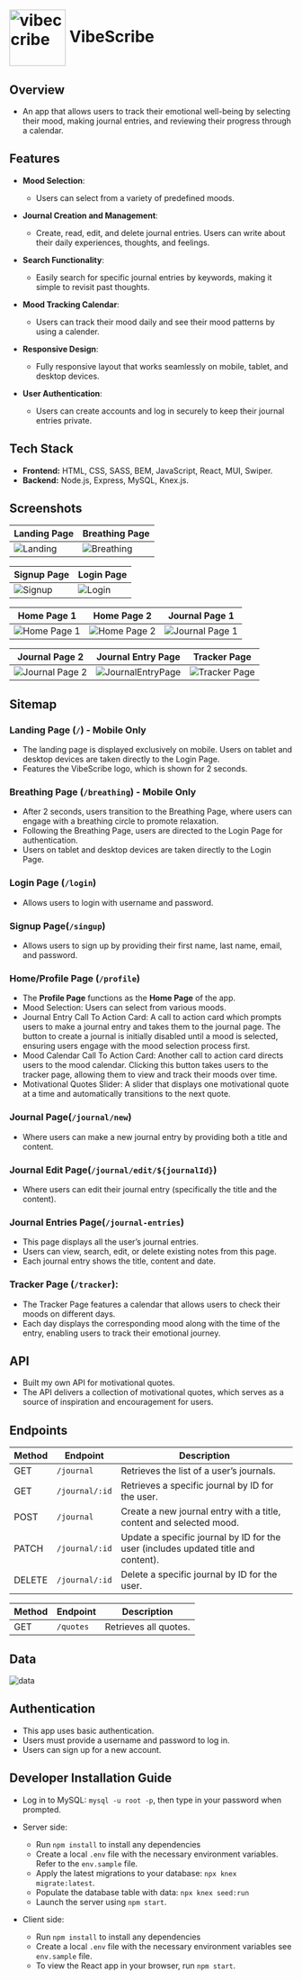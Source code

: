 # <img src="./src/assets/logo/vibe-scribe-logo.svg" alt="vibeccribe" width="100" height="100" style="vertical-align:middle" /> VibeScribe

## Overview

- An app that allows users to track their emotional well-being by selecting their mood, making journal entries, and reviewing their progress through a calendar.

## Features

- **Mood Selection**:

  - Users can select from a variety of predefined moods.

- **Journal Creation and Management**:

  - Create, read, edit, and delete journal entries. Users can write about their daily experiences, thoughts, and feelings.

- **Search Functionality**:

  - Easily search for specific journal entries by keywords, making it simple to revisit past thoughts.

- **Mood Tracking Calendar**:

  - Users can track their mood daily and see their mood patterns by using a calender.

- **Responsive Design**:

  - Fully responsive layout that works seamlessly on mobile, tablet, and desktop devices.

- **User Authentication**:

  - Users can create accounts and log in securely to keep their journal entries private.

## Tech Stack

- **Frontend:** HTML, CSS, SASS, BEM, JavaScript, React, MUI, Swiper.
- **Backend:** Node.js, Express, MySQL, Knex.js.

## Screenshots

| Landing Page                                     | Breathing Page                                   |
| ------------------------------------------------ | ------------------------------------------------ |
| ![Landing](./src/assets/images/landingpage.jpeg) | ![Breathing](./src/assets/images/breathing.jpeg) |

| Signup Page                                | Login Page                               |
| ------------------------------------------ | ---------------------------------------- |
| ![Signup](./src/assets/images/signup.jpeg) | ![Login](./src/assets/images/login.jpeg) |

| Home Page 1                                       | Home Page 2                                            | Journal Page 1                                          |
| ------------------------------------------------- | ------------------------------------------------------ | ------------------------------------------------------- |
| ![Home Page 1](./src/assets/images/homepage.jpeg) | ![Home Page 2](<./src/assets/images/homepage(2).jpeg>) | ![Journal Page 1](./src/assets/images/journalpage.jpeg) |

| Journal Page 2                                               | Journal Entry Page                                            | Tracker Page                                     |
| ------------------------------------------------------------ | ------------------------------------------------------------- | ------------------------------------------------ |
| ![Journal Page 2](<./src/assets/images/journalpage(2).jpeg>) | ![JournalEntryPage](./src/assets/images/journal-entries.jpeg) | ![Tracker Page](./src/assets/images/tracker.jpg) |

## Sitemap

### Landing Page (`/`) - Mobile Only

- The landing page is displayed exclusively on mobile. Users on tablet and desktop devices are taken directly to the Login Page.
- Features the VibeScribe logo, which is shown for 2 seconds.

### Breathing Page (`/breathing`) - Mobile Only

- After 2 seconds, users transition to the Breathing Page, where users can engage with a breathing circle to promote relaxation.
- Following the Breathing Page, users are directed to the Login Page for authentication.
- Users on tablet and desktop devices are taken directly to the Login Page.

### Login Page (`/login`)

- Allows users to login with username and password.

### Signup Page(`/singup`)

- Allows users to sign up by providing their first name, last name, email, and password.

### Home/Profile Page (`/profile`)

- The **Profile Page** functions as the **Home Page** of the app.
- Mood Selection: Users can select from various moods.
- Journal Entry Call To Action Card: A call to action card which prompts users to make a journal entry and takes them to the journal page. The button to create a journal is initially disabled until a mood is selected, ensuring users engage with the mood selection process first.
- Mood Calendar Call To Action Card: Another call to action card directs users to the mood calendar. Clicking this button takes users to the tracker page, allowing them to view and track their moods over time.
- Motivational Quotes Slider: A slider that displays one motivational quote at a time and automatically transitions to the next quote.

### Journal Page(`/journal/new`)

- Where users can make a new journal entry by providing both a title and content.

### Journal Edit Page(`/journal/edit/${journalId}`)

- Where users can edit their journal entry (specifically the title and the content).

### Journal Entries Page(`/journal-entries`)

- This page displays all the user’s journal entries.
- Users can view, search, edit, or delete existing notes from this page.
- Each journal entry shows the title, content and date.

### Tracker Page (`/tracker`):

- The Tracker Page features a calendar that allows users to check their moods on different days.
- Each day displays the corresponding mood along with the time of the entry, enabling users to track their emotional journey.

## API

- Built my own API for motivational quotes.
- The API delivers a collection of motivational quotes, which serves as a source of inspiration and encouragement for users.

## Endpoints

| Method | Endpoint       | Description                                                                        |
| ------ | -------------- | ---------------------------------------------------------------------------------- |
| GET    | `/journal`     | Retrieves the list of a user’s journals.                                           |
| GET    | `/journal/:id` | Retrieves a specific journal by ID for the user.                                   |
| POST   | `/journal`     | Create a new journal entry with a title, content and selected mood.                |
| PATCH  | `/journal/:id` | Update a specific journal by ID for the user (includes updated title and content). |
| DELETE | `/journal/:id` | Delete a specific journal by ID for the user.                                      |

| Method | Endpoint  | Description           |
| ------ | --------- | --------------------- |
| GET    | `/quotes` | Retrieves all quotes. |

## Data

![data](./src/assets/images/data.jpg)

## Authentication

- This app uses basic authentication.
- Users must provide a username and password to log in.
- Users can sign up for a new account.

## Developer Installation Guide

- Log in to MySQL: `mysql -u root -p`, then type in your password when prompted.

- Server side:

  - Run `npm install` to install any dependencies
  - Create a local `.env` file with the necessary environment variables. Refer to the `env.sample` file.
  - Apply the latest migrations to your database: `npx knex migrate:latest`.
  - Populate the database table with data: `npx knex seed:run`
  - Launch the server using `npm start`.

- Client side:
  - Run `npm install` to install any dependencies
  - Create a local `.env` file with the necessary environment variables see `env.sample` file.
  - To view the React app in your browser, run `npm start`.
